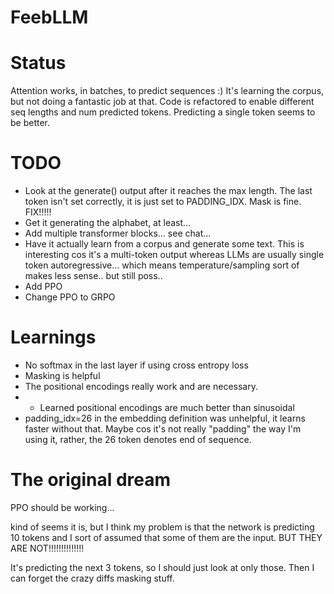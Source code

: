# FeebLLM

# Status

Attention works, in batches, to predict sequences :)
It's learning the corpus, but not doing a fantastic job at that. Code is refactored to enable different seq lengths and num predicted tokens. Predicting a single token seems to be better.


# TODO

* Look at the generate() output after it reaches the max length. The last token isn't set correctly, it is just set to PADDING_IDX. Mask is fine. FIX!!!!!
* Get it generating the alphabet, at least...
* Add multiple transformer blocks... see chat...
* Have it actually learn from a corpus and generate some text. This is interesting cos it's a multi-token output whereas LLMs are usually single token autoregressive... which means temperature/sampling sort of makes less sense.. but still poss..
* Add PPO
* Change PPO to GRPO

# Learnings
* No softmax in the last layer if using cross entropy loss
* Masking is helpful
* The positional encodings really work and are necessary.
* * Learned positional encodings are much better than sinusoidal
* padding_idx=26 in the embedding definition was unhelpful, it learns faster without that. Maybe cos it's not really "padding" the way I'm using it, rather, the 26 token denotes end of sequence.

# The original dream

PPO should be working... 

kind of seems it is, but I think my problem is that the network is predicting 10 tokens
and I sort of assumed that some of them are the input. BUT THEY ARE NOT!!!!!!!!!!!!!!

It's predicting the next 3 tokens, so I should just look at only those. Then I can forget
the crazy diffs masking stuff.